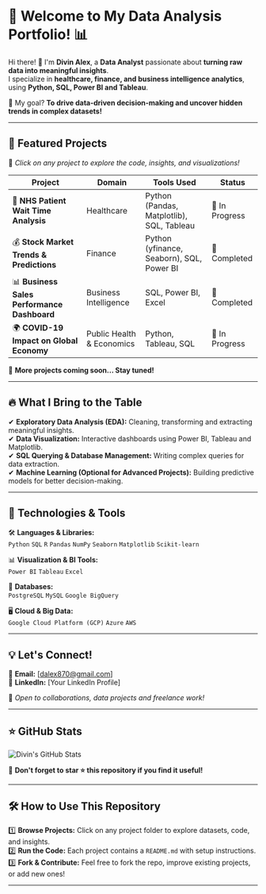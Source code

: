 # 🌟 Welcome to My Data Analysis Portfolio! 📊  

Hi there! 👋 I'm **Divin Alex**, a **Data Analyst** passionate about **turning raw data into meaningful insights**.  
I specialize in **healthcare, finance, and business intelligence analytics**, using **Python, SQL, Power BI and Tableau**.  

🚀 My goal? **To drive data-driven decision-making and uncover hidden trends in complex datasets!**  

---

## 📂 Featured Projects  

🎯 *Click on any project to explore the code, insights, and visualizations!*  

| Project | Domain | Tools Used | Status |
|---------|--------|------------|--------|
| 🏥 **NHS Patient Wait Time Analysis** | Healthcare | Python (Pandas, Matplotlib), SQL, Tableau | 🔄 In Progress |
| 💰 **Stock Market Trends & Predictions** | Finance | Python (yfinance, Seaborn), SQL, Power BI | 🔄 Completed |
| 📊 **Business Sales Performance Dashboard** | Business Intelligence | SQL, Power BI, Excel | 🔄 Completed |
| 🌍 **COVID-19 Impact on Global Economy** | Public Health & Economics | Python, Tableau, SQL | 🔄 In Progress |

📌 **More projects coming soon... Stay tuned!**  

---

## 🔥 What I Bring to the Table  

✔ **Exploratory Data Analysis (EDA):** Cleaning, transforming and extracting meaningful insights.  
✔ **Data Visualization:** Interactive dashboards using Power BI, Tableau and Matplotlib.  
✔ **SQL Querying & Database Management:** Writing complex queries for data extraction.  
✔ **Machine Learning (Optional for Advanced Projects):** Building predictive models for better decision-making.  

---

## 🚀 Technologies & Tools  

🛠 **Languages & Libraries:**  
`Python` `SQL` `R` `Pandas` `NumPy` `Seaborn` `Matplotlib` `Scikit-learn`  

📊 **Visualization & BI Tools:**  
`Power BI` `Tableau` `Excel`  

📂 **Databases:**  
`PostgreSQL` `MySQL` `Google BigQuery`  

🖥 **Cloud & Big Data:**  
`Google Cloud Platform (GCP)` `Azure` `AWS`  

---

## 💡 Let's Connect!  

📧 **Email:** [dalex870@gmail.com]  
💼 **LinkedIn:** [Your LinkedIn Profile]    

🚀 *Open to collaborations, data projects and freelance work!*  

---

## ⭐ GitHub Stats  

![Divin's GitHub Stats](https://github-readme-stats.vercel.app/api?username=divin-sys&show_icons=true&theme=radical)  

📌 **Don't forget to star ⭐ this repository if you find it useful!**  

---

## **🛠 How to Use This Repository**  

1️⃣ **Browse Projects:** Click on any project folder to explore datasets, code, and insights.  
2️⃣ **Run the Code:** Each project contains a `README.md` with setup instructions.  
3️⃣ **Fork & Contribute:** Feel free to fork the repo, improve existing projects, or add new ones!  

---

